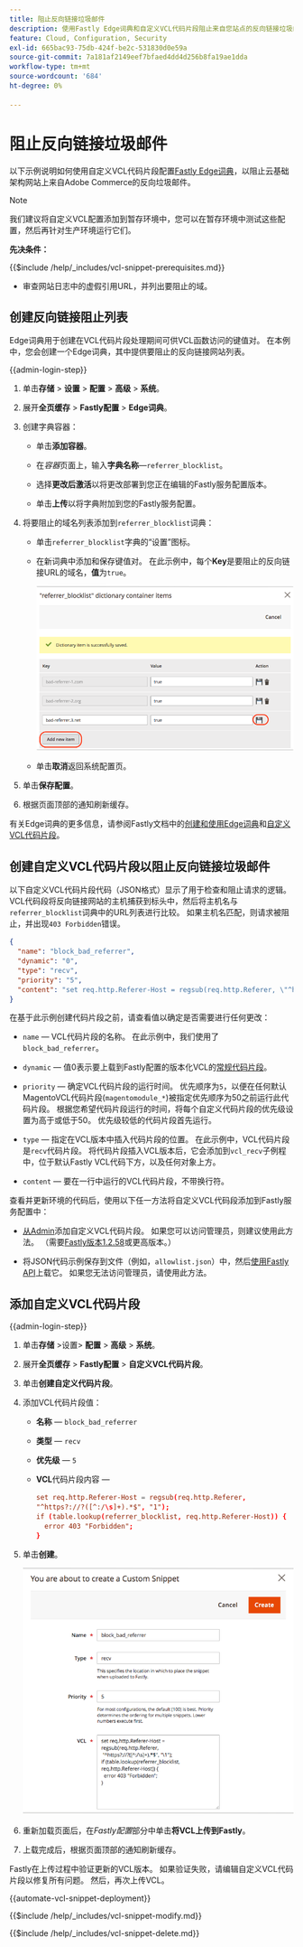 ```yaml
---
title: 阻止反向链接垃圾邮件
description: 使用Fastly Edge词典和自定义VCL代码片段阻止来自您站点的反向链接垃圾邮件。
feature: Cloud, Configuration, Security
exl-id: 665bac93-75db-424f-be2c-531830d0e59a
source-git-commit: 7a181af2149eef7bfaed4dd4d256b8fa19ae1dda
workflow-type: tm+mt
source-wordcount: '684'
ht-degree: 0%

---
```


# 阻止反向链接垃圾邮件

以下示例说明如何使用自定义VCL代码片段配置[Fastly Edge词典](https://docs.fastly.com/guides/edge-dictionaries/working-with-dictionaries-using-the-api)，以阻止云基础架构网站上来自Adobe Commerce的反向垃圾邮件。

>[!NOTE]
>
>我们建议将自定义VCL配置添加到暂存环境中，您可以在暂存环境中测试这些配置，然后再针对生产环境运行它们。

**先决条件：**

{{$include /help/_includes/vcl-snippet-prerequisites.md}}

- 审查网站日志中的虚假引用URL，并列出要阻止的域。

## 创建反向链接阻止列表

Edge词典用于创建在VCL代码片段处理期间可供VCL函数访问的键值对。 在本例中，您会创建一个Edge词典，其中提供要阻止的反向链接网站列表。

{{admin-login-step}}

1. 单击&#x200B;**存储** > **设置** > **配置** > **高级** > **系统**。

1. 展开&#x200B;**全页缓存** > **Fastly配置** > **Edge词典**。

1. 创建字典容器：

   - 单击&#x200B;**添加容器**。

   - 在&#x200B;*容器*&#x200B;页面上，输入&#x200B;**字典名称**—`referrer_blocklist`。

   - 选择&#x200B;**更改后激活**&#x200B;以将更改部署到您正在编辑的Fastly服务配置版本。

   - 单击&#x200B;**上传**&#x200B;以将字典附加到您的Fastly服务配置。

1. 将要阻止的域名列表添加到`referrer_blocklist`词典：

   - 单击`referrer_blocklist`字典的“设置”图标。

   - 在新词典中添加和保存键值对。 在此示例中，每个&#x200B;**Key**&#x200B;是要阻止的反向链接URL的域名，**值**&#x200B;为`true`。

     ![添加错误的反向链接词典项](../../assets/cdn/fastly-referrer-blocklist-dictionary.png)

   - 单击&#x200B;**取消**&#x200B;返回系统配置页。

1. 单击&#x200B;**保存配置**。

1. 根据页面顶部的通知刷新缓存。

有关Edge词典的更多信息，请参阅Fastly文档中的[创建和使用Edge词典](https://docs.fastly.com/guides/edge-dictionaries/working-with-dictionaries-using-the-api)和[自定义VCL代码片段](https://docs.fastly.com/guides/edge-dictionaries/working-with-dictionaries-using-the-api#custom-vcl-examples)。

## 创建自定义VCL代码片段以阻止反向链接垃圾邮件

以下自定义VCL代码片段代码（JSON格式）显示了用于检查和阻止请求的逻辑。 VCL代码段将反向链接网站的主机捕获到标头中，然后将主机名与`referrer_blocklist`词典中的URL列表进行比较。 如果主机名匹配，则请求被阻止，并出现`403 Forbidden`错误。

```json
{
  "name": "block_bad_referrer",
  "dynamic": "0",
  "type": "recv",
  "priority": "5",
  "content": "set req.http.Referer-Host = regsub(req.http.Referer, \"^https?:\/\/?([^:\/s]+).*$\", \"\\1\"); if (table.lookup(referrer_blocklist, req.http.Referer-Host)) { error 403 \"Forbidden\"; }"
}
```

在基于此示例创建代码片段之前，请查看值以确定是否需要进行任何更改：

- `name` — VCL代码片段的名称。 在此示例中，我们使用了`block_bad_referrer`。

- `dynamic` — 值0表示要上载到Fastly配置的版本化VCL的[常规代码片段](https://docs.fastly.com/en/guides/using-regular-vcl-snippets)。

- `priority` — 确定VCL代码片段的运行时间。 优先顺序为`5`，以便在任何默认MagentoVCL代码片段(`magentomodule_*`)被指定优先顺序为50之前运行此代码片段。 根据您希望代码片段运行的时间，将每个自定义代码片段的优先级设置为高于或低于50。 优先级较低的代码片段首先运行。

- `type` — 指定在VCL版本中插入代码片段的位置。 在此示例中，VCL代码片段是`recv`代码片段。 将代码片段插入VCL版本后，它会添加到`vcl_recv`子例程中，位于默认Fastly VCL代码下方，以及任何对象上方。

- `content` — 要在一行中运行的VCL代码片段，不带换行符。

查看并更新环境的代码后，使用以下任一方法将自定义VCL代码段添加到Fastly服务配置中：

- [从Admin](#add-the-custom-vcl-snippet)添加自定义VCL代码片段。 如果您可以访问管理员，则建议使用此方法。 （需要[Fastly版本1.2.58](fastly-configuration.md#upgrade)或更高版本。）

- 将JSON代码示例保存到文件（例如，`allowlist.json`）中，然后[使用Fastly API](fastly-vcl-custom-snippets.md#manage-custom-vcl-snippets-using-the-api)上载它。 如果您无法访问管理员，请使用此方法。

## 添加自定义VCL代码片段

{{admin-login-step}}

1. 单击&#x200B;**存储** >设置> **配置** > **高级** > **系统**。

1. 展开&#x200B;**全页缓存** > **Fastly配置** > **自定义VCL代码片段**。

1. 单击&#x200B;**创建自定义代码片段**。

1. 添加VCL代码片段值：

   - **名称** — `block_bad_referrer`

   - **类型** — `recv`

   - **优先级** — `5`

   - **VCL**&#x200B;代码片段内容 — 

     ```conf
     set req.http.Referer-Host = regsub(req.http.Referer,
     "^https?://?([^:/\s]+).*$", "1");
     if (table.lookup(referrer_blocklist, req.http.Referer-Host)) {
       error 403 "Forbidden";
     }
     ```

1. 单击&#x200B;**创建**。

   ![创建自定义反向链接块VCL代码片段](/help/assets/cdn/fastly-create-referrer-block-snippet.png)

1. 重新加载页面后，在&#x200B;*Fastly配置*&#x200B;部分中单击&#x200B;**将VCL上传到Fastly**。

1. 上载完成后，根据页面顶部的通知刷新缓存。

Fastly在上传过程中验证更新的VCL版本。 如果验证失败，请编辑自定义VCL代码片段以修复所有问题。 然后，再次上传VCL。

{{automate-vcl-snippet-deployment}}

{{$include /help/_includes/vcl-snippet-modify.md}}

{{$include /help/_includes/vcl-snippet-delete.md}}
